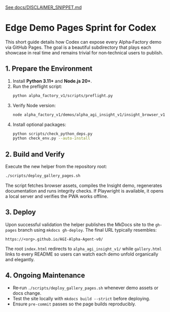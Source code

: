 [See docs/DISCLAIMER_SNIPPET.md](../docs/DISCLAIMER_SNIPPET.md)

# Edge Demo Pages Sprint for Codex

This short guide details how Codex can expose every Alpha‑Factory demo via GitHub Pages. The goal is a beautiful subdirectory that plays each showcase in real time and remains trivial for non‑technical users to publish.

## 1. Prepare the Environment

1. Install **Python 3.11+** and **Node.js 20+**.
2. Run the preflight script:
   ```bash
   python alpha_factory_v1/scripts/preflight.py
   ```
3. Verify Node version:
   ```bash
   node alpha_factory_v1/demos/alpha_agi_insight_v1/insight_browser_v1/build/version_check.js
   ```
4. Install optional packages:
   ```bash
   python scripts/check_python_deps.py
   python check_env.py --auto-install
   ```

## 2. Build and Verify

Execute the new helper from the repository root:

```bash
./scripts/deploy_gallery_pages.sh
```

The script fetches browser assets, compiles the Insight demo, regenerates documentation and runs integrity checks. If Playwright is available, it opens a local server and verifies the PWA works offline.

## 3. Deploy

Upon successful validation the helper publishes the MkDocs site to the `gh-pages` branch using `mkdocs gh-deploy`. The final URL typically resembles:

```
https://<org>.github.io/AGI-Alpha-Agent-v0/
```

The root `index.html` redirects to `alpha_agi_insight_v1/` while `gallery.html` links to every README so users can watch each demo unfold organically and elegantly.

## 4. Ongoing Maintenance

- Re‑run `./scripts/deploy_gallery_pages.sh` whenever demo assets or docs change.
- Test the site locally with `mkdocs build --strict` before deploying.
- Ensure `pre-commit` passes so the page builds reproducibly.

